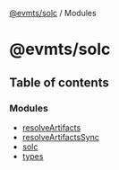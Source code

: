[@evmts/solc](/reference/solc/README.md) / Modules

# @evmts/solc

## Table of contents

### Modules

- [resolveArtifacts](/reference/solc/modules/resolveArtifacts.md)
- [resolveArtifactsSync](/reference/solc/modules/resolveArtifactsSync.md)
- [solc](/reference/solc/modules/solc.md)
- [types](/reference/solc/modules/types.md)
